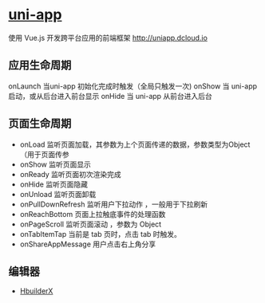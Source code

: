 # [uni-app](https://github.com/dcloudio/uni-app)

使用 Vue.js 开发跨平台应用的前端框架 http://uniapp.dcloud.io

## 应用生命周期

onLaunch    当uni-app 初始化完成时触发（全局只触发一次)
onShow  当 uni-app 启动，或从后台进入前台显示
onHide  当 uni-app 从前台进入后台

## 页面生命周期

* onLoad 监听页面加载，其参数为上个页面传递的数据，参数类型为Object（用于页面传参
* onShow 监听页面显示
* onReady 监听页面初次渲染完成
* onHide 监听页面隐藏
* onUnload 监听页面卸载
* onPullDownRefresh 监听用户下拉动作 ，一般用于下拉刷新
* onReachBottom 页面上拉触底事件的处理函数
* onPageScroll 监听页面滚动 ，参数为 Object
* onTabItemTap 当前是 tab 页时，点击 tab 时触发。
* onShareAppMessage 用户点击右上角分享

## 编辑器

* [HbuilderX](http://www.dcloud.io/hbuilderx.html)
